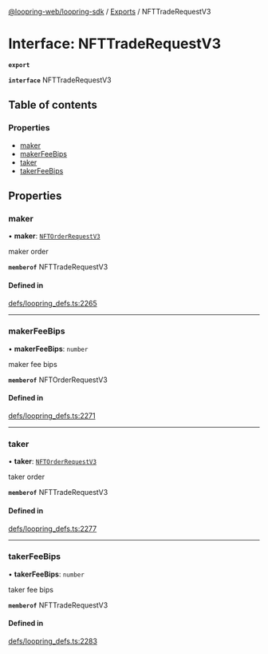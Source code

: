 [@loopring-web/loopring-sdk](../README.md) / [Exports](../modules.md) / NFTTradeRequestV3

# Interface: NFTTradeRequestV3

**`export`**

**`interface`** NFTTradeRequestV3

## Table of contents

### Properties

- [maker](NFTTradeRequestV3.md#maker)
- [makerFeeBips](NFTTradeRequestV3.md#makerfeebips)
- [taker](NFTTradeRequestV3.md#taker)
- [takerFeeBips](NFTTradeRequestV3.md#takerfeebips)

## Properties

### maker

• **maker**: [`NFTOrderRequestV3`](../modules.md#nftorderrequestv3)

maker order

**`memberof`** NFTTradeRequestV3

#### Defined in

[defs/loopring_defs.ts:2265](https://github.com/Loopring/loopring_sdk/blob/6d0be7c/src/defs/loopring_defs.ts#L2265)

___

### makerFeeBips

• **makerFeeBips**: `number`

maker fee bips

**`memberof`** NFTOrderRequestV3

#### Defined in

[defs/loopring_defs.ts:2271](https://github.com/Loopring/loopring_sdk/blob/6d0be7c/src/defs/loopring_defs.ts#L2271)

___

### taker

• **taker**: [`NFTOrderRequestV3`](../modules.md#nftorderrequestv3)

taker order

**`memberof`** NFTTradeRequestV3

#### Defined in

[defs/loopring_defs.ts:2277](https://github.com/Loopring/loopring_sdk/blob/6d0be7c/src/defs/loopring_defs.ts#L2277)

___

### takerFeeBips

• **takerFeeBips**: `number`

taker fee bips

**`memberof`** NFTTradeRequestV3

#### Defined in

[defs/loopring_defs.ts:2283](https://github.com/Loopring/loopring_sdk/blob/6d0be7c/src/defs/loopring_defs.ts#L2283)
